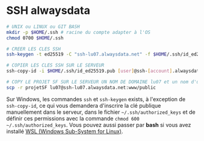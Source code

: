 # SSH alwaysdata

```bash
# UNIX ou LINUX ou GIT BASH
mkdir -p $HOME/.ssh # racine du compte adapter à l'OS
chmod 0700 $HOME/.ssh

# CREER LES CLES SSH
ssh-keygen -t ed25519 -C "ssh-lu07.alwaysdata.net" -f $HOME/.ssh/id_ed25519

# COPIER LES CLES SSH SUR LE SERVEUR 
ssh-copy-id -i $HOME/.ssh/id_ed25519.pub [user]@ssh-[account].alwaysdata.net

# COPY LE PROJET SF SUR LE SERVEUR UN NOM DE DOMAINE lu07 et un nom d'utilisateur lu07
scp -r projetSF lu07@ssh-lu07.alwaysdata.net:www/public
```

Sur Windows, les commandes `ssh` et `ssh-keygen` exists, à l'exception de `ssh-copy-id`, ce qui vous demandera d'inscrire la clé publique manuellement dans le serveur, dans le fichier `~/.ssh/authorized_keys` et de définir ces permissions avec la commande `chmod 600 ~/.ssh/authorized_keys`. Vous pouvez aussi passer par **bash** si vous avez installé [WSL (Windows Sub-System for Linux)](https://www.notion.so/mathieu-constantin/Shell-Linux-sur-Windows-WSL-8dd6fe29b28f4acf899140e5f24c3169?pvs=4).